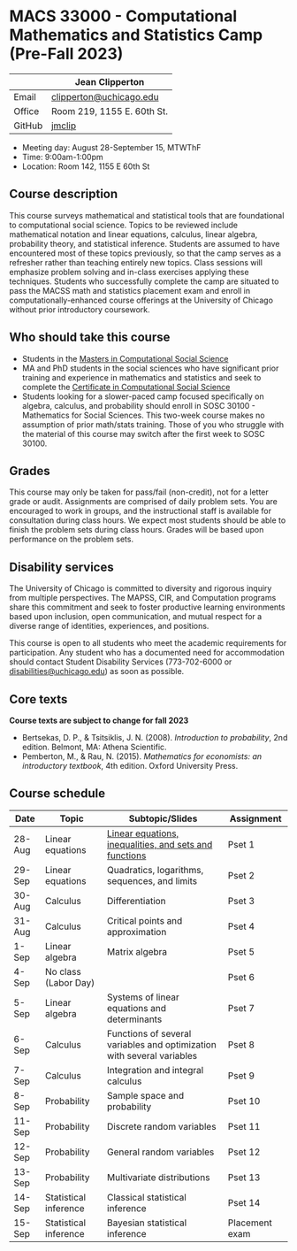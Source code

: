 # MACS 33000 - Computational Mathematics and Statistics Camp (Pre-Fall 2023)

|  | Jean Clipperton|
|-|-|
| Email | clipperton@uchicago.edu |
| Office | Room 219, 1155 E. 60th St. |
| GitHub | [jmclip](https://github.com/jmclip) |

* Meeting day: August 28-September 15, MTWThF
* Time: 9:00am-1:00pm
* Location: Room 142, 1155 E 60th St

## Course description

This course surveys mathematical and statistical tools that are foundational to computational social science. Topics to be reviewed include mathematical notation and linear equations, calculus, linear algebra, probability theory, and statistical inference. Students are assumed to have encountered most of these topics previously, so that the camp serves as a refresher rather than teaching entirely new topics. Class sessions will emphasize problem solving and in-class exercises applying these techniques. Students who successfully complete the camp are situated to pass the MACSS math and statistics placement exam and enroll in computationally-enhanced course offerings at the University of Chicago without prior introductory coursework.

## Who should take this course

* Students in the [Masters in Computational Social Science](https://macss.uchicago.edu/)
* MA and PhD students in the social sciences who have significant prior training and experience in mathematics and statistics and seek to complete the [Certificate in Computational Social Science](https://macss.uchicago.edu/content/certificate-current-students)
* Students looking for a slower-paced camp focused specifically on algebra, calculus, and probability should enroll in SOSC 30100 - Mathematics for Social Sciences. This two-week course makes no assumption of prior math/stats training. Those of you who struggle with the material of this course may switch after the first week to SOSC 30100.

## Grades

This course may only be taken for pass/fail (non-credit), not for a letter grade or audit. Assignments are comprised of daily problem sets. You are encouraged to work in groups, and the instructional staff is available for consultation during class hours. We expect most students should be able to finish the problem sets during class hours. Grades will be based upon performance on the problem sets.

## Disability services

The University of Chicago is committed to diversity and rigorous inquiry from multiple perspectives. The MAPSS, CIR, and Computation programs share this commitment and seek to foster productive learning environments based upon inclusion, open communication, and mutual respect for a diverse range of identities, experiences, and positions.

This course is open to all students who meet the academic requirements for participation. Any student who has a documented need for accommodation should contact Student Disability Services (773-702-6000 or [disabilities@uchicago.edu](mailto:disabilities@uchicago.edu)) as soon as possible.

## Core texts

**Course texts are subject to change for fall 2023**

* Bertsekas, D. P., & Tsitsiklis, J. N. (2008). *Introduction to probability*, 2nd edition. Belmont, MA: Athena Scientific.
* Pemberton, M., & Rau, N. (2015). *Mathematics for economists: an introductory textbook*, 4th edition. Oxford University Press.

## Course schedule

| Date | Topic | Subtopic/Slides | Assignment
|-|-|-|-|
| 28-Aug | Linear equations | [Linear equations, inequalities, and sets and functions](https://github.com/jmclip/MACSS_math_camp/blob/master/slides/01-functions-sets.html) | Pset 1
| 29-Sep | Linear equations | Quadratics, logarithms, sequences, and limits | Pset 2
| 30-Aug | Calculus | Differentiation | Pset 3
| 31-Aug | Calculus | Critical points and approximation | Pset 4
| 1-Sep | Linear algebra | Matrix algebra | Pset 5
| 4-Sep | No class (Labor Day) |  | Pset 6
| 5-Sep | Linear algebra | Systems of linear equations and determinants | Pset 7
| 6-Sep | Calculus | Functions of several variables and optimization with several variables | Pset 8
| 7-Sep | Calculus | Integration and integral calculus | Pset 9
| 8-Sep | Probability | Sample space and probability | Pset 10
| 11-Sep | Probability | Discrete random variables | Pset 11
| 12-Sep | Probability | General random variables | Pset 12
| 13-Sep | Probability | Multivariate distributions | Pset 13
| 14-Sep | Statistical inference | Classical statistical inference | Pset 14
| 15-Sep | Statistical inference | Bayesian statistical inference | Placement exam
